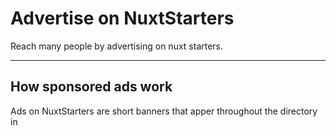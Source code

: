 # Advertise on NuxtStarters

Reach many people by advertising on nuxt starters.

---

## How sponsored ads work

Ads on NuxtStarters are short banners that apper throughout the directory in